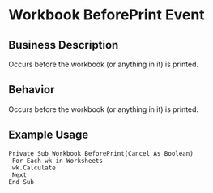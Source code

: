 # Workbook BeforePrint Event

## Business Description
Occurs before the workbook (or anything in it) is printed.

## Behavior
Occurs before the workbook (or anything in it) is printed.

## Example Usage
```vba
Private Sub Workbook_BeforePrint(Cancel As Boolean) 
 For Each wk in Worksheets 
 wk.Calculate 
 Next 
End Sub
```